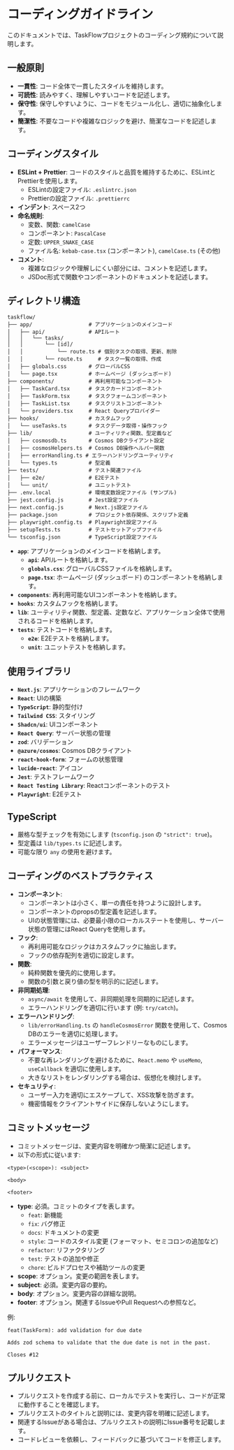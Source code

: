 # コーディングガイドライン

このドキュメントでは、TaskFlowプロジェクトのコーディング規約について説明します。

## 一般原則

-   **一貫性**: コード全体で一貫したスタイルを維持します。
-   **可読性**: 読みやすく、理解しやすいコードを記述します。
-   **保守性**: 保守しやすいように、コードをモジュール化し、適切に抽象化します。
-   **簡潔性**: 不要なコードや複雑なロジックを避け、簡潔なコードを記述します。

## コーディングスタイル

-   **ESLint + Prettier**: コードのスタイルと品質を維持するために、ESLintとPrettierを使用します。
    -   ESLintの設定ファイル: `.eslintrc.json`
    -   Prettierの設定ファイル: `.prettierrc`
-   **インデント**: スペース2つ
-   **命名規則**:
    -   変数、関数: `camelCase`
    -   コンポーネント: `PascalCase`
    -   定数: `UPPER_SNAKE_CASE`
    -   ファイル名: `kebab-case.tsx` (コンポーネント), `camelCase.ts` (その他)
-   **コメント**:
    -   複雑なロジックや理解しにくい部分には、コメントを記述します。
    -   JSDoc形式で関数やコンポーネントのドキュメントを記述します。

## ディレクトリ構造

```
taskflow/
├── app/                  # アプリケーションのメインコード
│   ├── api/              # APIルート
│   │   └── tasks/
│   │       └── [id]/
│   │           └── route.ts # 個別タスクの取得、更新、削除
│   │       └── route.ts     # タスク一覧の取得、作成
│   ├── globals.css       # グローバルCSS
│   └── page.tsx          # ホームページ (ダッシュボード)
├── components/           # 再利用可能なコンポーネント
│   ├── TaskCard.tsx      # タスクカードコンポーネント
│   ├── TaskForm.tsx      # タスクフォームコンポーネント
│   ├── TaskList.tsx      # タスクリストコンポーネント
│   └── providers.tsx     # React Queryプロバイダー
├── hooks/                # カスタムフック
│   └── useTasks.ts       # タスクデータ取得・操作フック
├── lib/                  # ユーティリティ関数、型定義など
│   ├── cosmosdb.ts       # Cosmos DBクライアント設定
│   ├── cosmosHelpers.ts  # Cosmos DB操作ヘルパー関数
│   ├── errorHandling.ts # エラーハンドリングユーティリティ
│   └── types.ts          # 型定義
├── tests/                # テスト関連ファイル
│   ├── e2e/              # E2Eテスト
│   └── unit/             # ユニットテスト
├── .env.local            # 環境変数設定ファイル (サンプル)
├── jest.config.js        # Jest設定ファイル
├── next.config.js        # Next.js設定ファイル
├── package.json          # プロジェクト依存関係、スクリプト定義
├── playwright.config.ts  # Playwright設定ファイル
├── setupTests.ts         # テストセットアップファイル
└── tsconfig.json         # TypeScript設定ファイル
```

-   **`app`**: アプリケーションのメインコードを格納します。
    -   **`api`**: APIルートを格納します。
    -   **`globals.css`**: グローバルCSSファイルを格納します。
    -   **`page.tsx`**: ホームページ (ダッシュボード) のコンポーネントを格納します。
-   **`components`**: 再利用可能なUIコンポーネントを格納します。
-   **`hooks`**: カスタムフックを格納します。
-   **`lib`**: ユーティリティ関数、型定義、定数など、アプリケーション全体で使用されるコードを格納します。
-   **`tests`**: テストコードを格納します。
    -   **`e2e`**: E2Eテストを格納します。
    -   **`unit`**: ユニットテストを格納します。

## 使用ライブラリ

-   **`Next.js`**: アプリケーションのフレームワーク
-   **`React`**: UIの構築
-   **`TypeScript`**: 静的型付け
-   **`Tailwind CSS`**: スタイリング
-   **`Shadcn/ui`**: UIコンポーネント
-   **`React Query`**: サーバー状態の管理
-   **`zod`**: バリデーション
-   **`@azure/cosmos`**: Cosmos DBクライアント
-   **`react-hook-form`**: フォームの状態管理
-   **`lucide-react`**: アイコン
-   **`Jest`**: テストフレームワーク
-   **`React Testing Library`**: Reactコンポーネントのテスト
-   **`Playwright`**: E2Eテスト

## TypeScript

-   厳格な型チェックを有効にします (`tsconfig.json` の `"strict": true`)。
-   型定義は `lib/types.ts` に記述します。
-   可能な限り `any` の使用を避けます。

## コーディングのベストプラクティス

-   **コンポーネント**:
    -   コンポーネントは小さく、単一の責任を持つように設計します。
    -   コンポーネントのpropsの型定義を記述します。
    -   UIの状態管理には、必要最小限のローカルステートを使用し、サーバー状態の管理にはReact Queryを使用します。
-   **フック**:
    -   再利用可能なロジックはカスタムフックに抽出します。
    -   フックの依存配列を適切に設定します。
-   **関数**:
    -   純粋関数を優先的に使用します。
    -   関数の引数と戻り値の型を明示的に記述します。
-   **非同期処理**:
    -   `async/await` を使用して、非同期処理を同期的に記述します。
    -   エラーハンドリングを適切に行います (例: `try/catch`)。
-   **エラーハンドリング**:
    -   `lib/errorHandling.ts` の `handleCosmosError` 関数を使用して、Cosmos DBのエラーを適切に処理します。
    -   エラーメッセージはユーザーフレンドリーなものにします。
-   **パフォーマンス**:
    -   不要な再レンダリングを避けるために、`React.memo` や `useMemo`, `useCallback` を適切に使用します。
    -   大きなリストをレンダリングする場合は、仮想化を検討します。
-   **セキュリティ**:
    -   ユーザー入力を適切にエスケープして、XSS攻撃を防ぎます。
    -   機密情報をクライアントサイドに保存しないようにします。

## コミットメッセージ

-   コミットメッセージは、変更内容を明確かつ簡潔に記述します。
-   以下の形式に従います:

```
<type>(<scope>): <subject>

<body>

<footer>
```

-   **type**: 必須。コミットのタイプを表します。
    -   `feat`: 新機能
    -   `fix`: バグ修正
    -   `docs`: ドキュメントの変更
    -   `style`: コードのスタイル変更 (フォーマット、セミコロンの追加など)
    -   `refactor`: リファクタリング
    -   `test`: テストの追加や修正
    -   `chore`: ビルドプロセスや補助ツールの変更
-   **scope**: オプション。変更の範囲を表します。
-   **subject**: 必須。変更内容の要約。
-   **body**: オプション。変更内容の詳細な説明。
-   **footer**: オプション。関連するIssueやPull Requestへの参照など。

例:

```
feat(TaskForm): add validation for due date

Adds zod schema to validate that the due date is not in the past.

Closes #12
```

## プルリクエスト

-   プルリクエストを作成する前に、ローカルでテストを実行し、コードが正常に動作することを確認します。
-   プルリクエストのタイトルと説明には、変更内容を明確に記述します。
-   関連するIssueがある場合は、プルリクエストの説明にIssue番号を記載します。
-   コードレビューを依頼し、フィードバックに基づいてコードを修正します。

